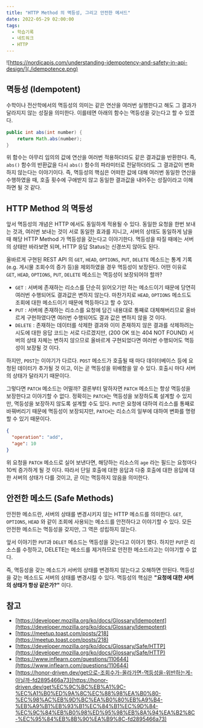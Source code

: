 ```yaml
---
title: "HTTP Method 의 멱등성, 그리고 안전한 메서드"
date: 2022-05-29 02:00:00
tags:
  - 학습기록
  - 네트워크
  - HTTP
---
```


![https://nordicapis.com/understanding-idempotency-and-safety-in-api-design/](./idempotence.png)

## 멱등성 (Idempotent)

수학이나 전산학에서의 멱등성의 의미는 같은 연산을 여러번 실행한다고 해도 그 결과가 달라지지 않는 성질을 의미한다. 이를테면 아래의 함수는 멱등성을 갖는다고 할 수 있겠다.

```java
public int abs(int number) {
    return Math.abs(number);
}
```

위 함수는 아무리 임의의 값에 연산을 여러번 적용하더라도 같은 결과값을 반환한다. 즉, `abs()` 함수의 반환값을 다시 `abs()` 함수의 파라미터로 전달하더라도 그 결과값이 변화하지 않는다는 이야기이다. 즉, 멱등성의 핵심은 어떠한 값에 대해 여러번 동일한 연산을 수행하였을 때, 호출 횟수에 구애받지 않고 동일한 결과값을 내어주는 성질이라고 이해하면 될 것 같다.

## HTTP Method 의 멱등성

앞서 멱등성의 개념은 HTTP 에서도 동일하게 적용될 수 있다. 동일한 요청을 한번 보내는 것과, 여러번 보내는 것이 서로 동일한 효과를 지니고, 서버의 상태도 동일하게 남을 때 해당 HTTP Method 가 멱등성을 갖는다고 이야기한다. 멱등성을 따질 때에는 서버의 상태만 바라보면 되며, HTTP 응답 Status는 신경쓰지 않아도 된다.

올바르게 구현된 REST API 의 `GET`, `HEAD`, `OPTIONS`, `PUT`, `DELETE` 메소드는 통계 기록(e.g. 게시물 조회수의 증가 등)을 제외하였을 경우 멱등성이 보장된다. 어떤 이유로 `GET`, `HEAD`, `OPTIONS`, `PUT`, `DELETE` 메소드는 멱등성이 보장되어야 할까?

- `GET` : 서버에 존재하는 리소스를 단순히 읽어오기만 하는 메소드이기 때문에 당연히 여러번 수행되어도 결과값은 변하지 않는다. 마찬가지로 `HEAD`, `OPTIONS` 메소드도 조회에 대한 메소드이기 때문에 멱등하다고 할 수 있다.
- `PUT` : 서버에 존재하는 리소스를 요청에 담긴 내용대로 통째로 대체해버리므로 올바르게 구현하였다면 여러번 수행되어도 결과 값은 변하지 않을 것 이다.
- `DELETE` : 존재하는 데이터를 삭제한 결과와 이미 존재하지 않은 결과를 삭제하려는 시도에 대한 응답 코드는 서로 다르겠지만, (200 OK 또는 404 NOT FOUND) 서버의 상태 자체는 변하지 않으므로 올바르게 구현되었다면 여러번 수행되어도 멱등성이 보장될 것 이다.

하지만, `POST`는 이야기가 다르다. `POST` 메소드가 호출될 때 마다 데이터베이스 등에 요청된 데이터가 추가될 것 이고, 이는 곧 멱등성을 위배함을 알 수 있다. 호출시 마다 서버의 상태가 달라지기 때문이다.

그렇다면 `PATCH` 메소드는 어떨까? 결론부터 말하자면 `PATCH` 메소드는 항상 멱등성을 보장한다고 이야기할 수 없다. 정확히는 `PATCH`는 멱등성을 보장하도록 설계할 수 있지만, 멱등성을 보장하지 않도록 설계할 수도 있다. `PUT`은 요청에 대하여 리소스를 통째로 바꿔버리기 때문에 멱등성이 보장되지만, `PATCH`는 리소스의 일부에 대하여 변화를 명령할 수 있기 때문이다.

```json
{
  "operation": "add",
  "age": 10
}
```

위 요청을 `PATCH` 메소드로 실어 보낸다면, 해당하는 리소스의 `age` 라는 필드는 요청마다 10씩 증가하게 될 것 이다. 따라서 단일 호출에 대한 응답과 다중 호출에 대한 응답에 대한 서버의 상태가 다를 것이고, 곧 이는 멱등하지 않음을 의미한다.

## 안전한 메소드 (Safe Methods)

안전한 메소드란, 서버의 상태를 변경시키지 않는 HTTP 메소드를 의미한다. `GET`, `OPTIONS`, `HEAD` 와 같이 조회에 사용되는 메소드를 안전하다고 이야기할 수 있다. 모든 안전한 메소드는 멱등성을 갖지만, 그 역은 성립하지 않는다.

앞서 이야기한 `PUT`과 `DELET` 메소드는 멱등성을 갖는다고 이야기 했다. 하지만 `PUT`은 리소스를 수정하고, DELETE는 메소드를 제거하므로 안전한 메소드라고는 이야기할 수 없다.

즉, 멱등성을 갖는 메소드가 서버의 상태를 변경하지 않는다고 오해하면 안된다. 멱등성을 갖는 메소드도 서버의 상태를 변경시킬 수 있다. 멱등성의 핵심은 **"요청에 대한 서버의 상태가 항상 같은가?"** 이다.

## 참고

- [https://developer.mozilla.org/ko/docs/Glossary/Idempotent](https://developer.mozilla.org/ko/docs/Glossary/Idempotent)
- [https://meetup.toast.com/posts/218](https://meetup.toast.com/posts/218)
- [https://developer.mozilla.org/ko/docs/Glossary/Safe/HTTP](https://developer.mozilla.org/ko/docs/Glossary/Safe/HTTP)
- [https://www.inflearn.com/questions/110644](https://www.inflearn.com/questions/110644)
- [https://honor-driven.dev/get으로-조회수가-올라가면-멱등성을-위반하는게-아닐까-fd2895466a73](https://honor-driven.dev/get%EC%9C%BC%EB%A1%9C-%EC%A1%B0%ED%9A%8C%EC%88%98%EA%B0%80-%EC%98%AC%EB%9D%BC%EA%B0%80%EB%A9%B4-%EB%A9%B1%EB%93%B1%EC%84%B1%EC%9D%84-%EC%9C%84%EB%B0%98%ED%95%98%EB%8A%94%EA%B2%8C-%EC%95%84%EB%8B%90%EA%B9%8C-fd2895466a73)
